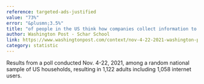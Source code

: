 ```yaml
---
reference: targeted-ads-justified
value: "73%"
error: "&plusmn;3.5%"
title: "of people in the US think how companies collect information to target advertisements is an unjustified use of people's private information"
author: Washington Post - Schar School
link: https://www.washingtonpost.com/context/nov-4-22-2021-washington-post-schar-school-tech-poll/1f827037-688f-4030-a3e4-67464014a846/?itid=lk_inline_manual_6
category: statistic
---
```

Results from a poll conducted Nov. 4-22, 2021, among a random national sample of US households, resulting in 1,122 adults including 1,058 internet users.
